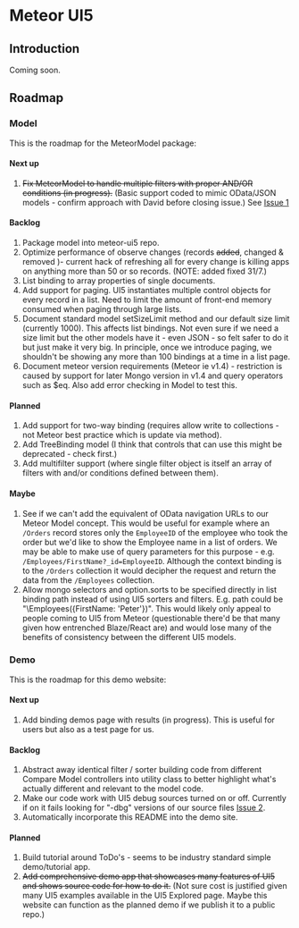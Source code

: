 # Meteor UI5

## Introduction

Coming soon.

## Roadmap

### Model

This is the roadmap for the MeteorModel package:

#### Next up

1. ~~Fix MeteorModel to handle multiple filters with proper AND/OR conditions (in progress).~~ (Basic support coded to mimic OData/JSON models - confirm approach with David before closing issue.) See [Issue 1](https://github.com/propellerlabsio/meteor-ui5-experimental/issues/1)

#### Backlog

1. Package model into meteor-ui5 repo.
1. Optimize performance of observe changes (records ~~added~~, changed & removed )- current hack of refreshing all for every change is killing apps on anything more than 50 or so records. (NOTE: added fixed 31/7.)
1. List binding to array properties of single documents.
1. Add support for paging.  UI5 instantiates multiple control objects for every record in a list.  Need to limit the amount of front-end memory consumed when paging through large lists.
1. Document standard model setSizeLimit method and our default size limit (currently 1000). This affects list bindings.  Not even sure if we need a size limit but the other models have it - even JSON  - so felt safer to do it but just make it very big.  In principle, once we introduce paging, we shouldn't be showing any more than 100 bindings at a time in a list page.
1. Document meteor version requirements (Meteor ie v1.4) - restriction is caused by support for later Mongo version in v1.4 and query operators such as $eq.  Also add error checking in Model to test this.


#### Planned

1. Add support for two-way binding (requires allow write to collections - not Meteor best practice which is update via method).
2. Add TreeBinding model (I think that controls that can use this might be deprecated - check first.)
3. Add multifilter support (where single filter object is itself an array of filters with and/or conditions defined between them).

#### Maybe

1. See if we can't add the equivalent of OData navigation URLs to our Meteor Model concept.  This would be useful for example where an `/Orders` record stores only the `EmployeeID` of the employee who took the order but we'd like to show the Employee name in a list of orders.   We may be able to make use of query parameters for this purpose - e.g. `/Employees/FirstName?_id=EmployeeID`.  Although the context binding is to the `/Orders` collection it would decipher the request and return the data from the `/Employees` collection.
1. Allow mongo selectors and option.sorts to be specified directly in list binding path instead of using UI5 sorters and filters.  E.g. path could be "\Employees({FirstName: 'Peter'})".  This would likely only appeal to people coming to UI5 from Meteor (questionable there'd be that many given how entrenched Blaze/React are) and would lose many of the benefits of consistency between the different UI5 models.

### Demo

This is the roadmap for this demo website:

#### Next up

1. Add binding demos page with results (in progress).  This is useful for users but also as a test page for us.

#### Backlog

1. Abstract away identical filter / sorter building code from different Compare Model controllers into utility class to better highlight what's actually different and relevant to the model code.
1. Make our code work with UI5 debug sources turned on or off.  Currently if on it fails looking for "-dbg" versions of our source files  [Issue 2](https://github.com/propellerlabsio/meteor-ui5-experimental/issues/2).
1. Automatically incorporate this README into the demo site.

#### Planned

1. Build tutorial around ToDo's - seems to be industry standard simple demo/tutorial app.
1. ~~Add comprehensive demo app that showcases many features of UI5 and shows source code for how to do it.~~ (Not sure cost is justified given many UI5 examples available in the UI5 Explored page.  Maybe this website can function as the planned demo if we publish it to a public repo.)
